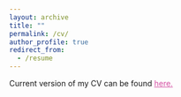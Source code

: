 ```yaml
---
layout: archive
title: ""
permalink: /cv/
author_profile: true
redirect_from:
  - /resume
---
```



Current version of my CV can be found <a href="../files/cv_kopanicakova.pdf" style="color:rgb(199, 21, 133,0.75);">here.</a>
